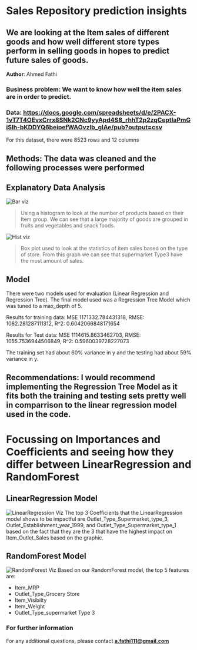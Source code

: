 # Sales Repository prediction insights
## We are looking at the Item sales of different goods and how well different store types perform in selling goods in hopes to predict future sales of goods. 

**Author**: Ahmed Fathi

### Business problem: We want to know how well the item sales are in order to predict.


### Data: https://docs.google.com/spreadsheets/d/e/2PACX-1vT7T4OEvxCrrx8SNk2CNc9yyApd4S8_rhhT2p2zqCeptIaPmGiSlh-bKDDYQ6beipefWAOvzlb_glAe/pub?output=csv
For this dataset, there were 8523 rows and 12 columns


## Methods: The data was cleaned and the following processes were performed


## Explanatory Data Analysis


![Bar viz](https://user-images.githubusercontent.com/115515293/202751002-4d31031a-2272-4c5d-ae7c-b6c4ceead2b4.png)


> Using a histogram to look at the number of products based on their Item group. We can see that a large majority of goods are grouped in fruits and vegetables and snack foods.

![Hist viz](https://user-images.githubusercontent.com/115515293/202751167-e79fc263-3ae5-4581-b02c-772b8be18b70.png)


> Box plot used to look at the statistics of item sales based on the type of store. From this graph we can see that supermarket Type3 have the most amount of sales.


## Model

There were two models used for evaluation (Linear Regression and Regression Tree). The final model used was a Regression Tree Model which was tuned to a max_depth of 5.

Results for training data: 
 MSE 1171332.784431318,
 RMSE: 1082.281287111312,
 R^2: 0.6042066848171654 
 
Results for Test data: 
 MSE 1114615.8633462703,
 RMSE: 1055.7536944506849,
 R^2: 0.5960039728227073

The training set had about 60% variance in y and the testing had about 59% variance in y.


## Recommendations: I would recommend implementing the Regression Tree Model as it fits both the training and testing sets pretty well in comparrison to the linear regression model used in the code.



# Focussing on Importances and Coefficients and seeing how they differ between LinearRegression and RandomForest

## LinearRegression Model
![LinearRegression Viz](http://localhost:8888/view/LinearRegression_Plot.png)
The top 3 Coefficients that the LinearRegression model shows to be impactful are Outlet_Type_Supermarket_type_3, Outlet_Establishment_year_1999, and Outlet_Type_Supermarket_type_1 based on the fact that they are the 3 that have the highest impact on Item_Outlet_Sales based on the graphic.

## RandomForest Model
![RandomForest Viz](http://localhost:8888/view/RandomForest_Plot.png)
Based on our RandomForest model, the top 5 features are:
- Item_MRP
- Outlet_Type_Grocery Store
- Item_Visibilty
- Item_Weight
- Outlet_Type_supermarket Type 3



### For further information


For any additional questions, please contact **a.fathi111@gmail.com**
